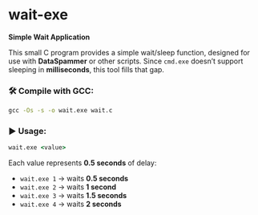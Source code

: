 # wait-exe

**Simple Wait Application**

This small C program provides a simple wait/sleep function, designed for use with **DataSpammer** or other scripts.
Since `cmd.exe` doesn’t support sleeping in **milliseconds**, this tool fills that gap.

### 🛠️ Compile with GCC:

```cmd
gcc -Os -s -o wait.exe wait.c
```

### ▶️ Usage:

```cmd
wait.exe <value>
```

Each value represents **0.5 seconds** of delay:

* `wait.exe 1` → waits **0.5 seconds**
* `wait.exe 2` → waits **1 second**
* `wait.exe 3` → waits **1.5 seconds**
* `wait.exe 4` → waits **2 seconds**
